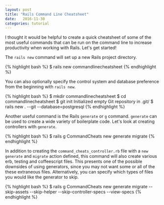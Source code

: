 ```yaml
---
layout: post
title: "Rails Command Line Cheatsheet"
date:   2016-11-30
categories: tutorial
---
```


I thought it would be helpful to create a quick cheatsheet of some of the most useful commands that can be run on the command line to increase productivity when working with Rails. Let's get started!

The `rails new` command will set up a new Rails project directory.

{% highlight bash %}
$ rails new commandlinecheatsheet
{% endhighlight %}

You can also optionally specify the control system and database preference from the beginning with `rails new`.

{% highlight bash %}
$ mkdir commandlinecheatsheet
$ cd commandlinecheatsheet
$ git init
Initialized empty Git repository in .git/
$ rails new . --git --database=postgresql
{% endhighlight %}

Another useful command is the Rails `generate` or `g` command. `generate` can be used to create a wide variety of boilerplate code. Let's look at creating controllers with `generate`.

{% highlight bash %}
$ rails g CommandCheats new generate migrate
{% endhighlight %}

In addition to creating the `command_cheats_controller.rb` file with a `new` `generate` and `migrate` action defined, this command will also create various erb, testing and coffeescript files. This presents one of the possible downsides of using generators, since you may not want some or all of the these extraneous files. Alternatively, you can specify which types of files you would like the generator to skip.

{% highlight bash %}
$ rails g CommandCheats new generate migrate --skip-assets --skip-helper --skip-controller-specs --view-specs
{% endhighlight %}



